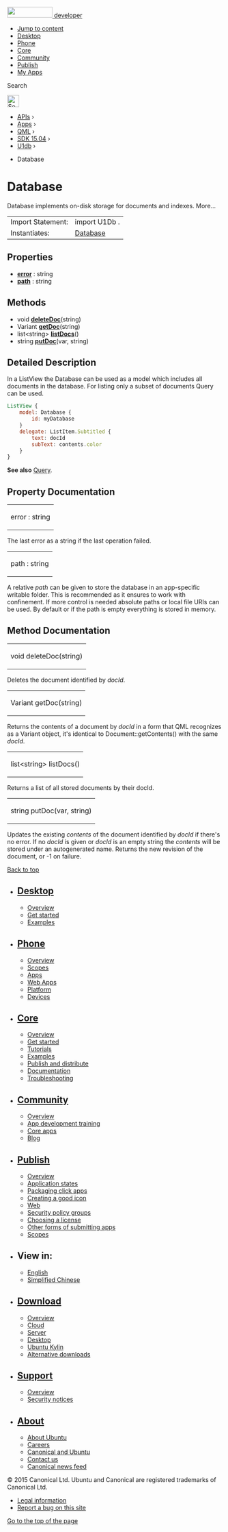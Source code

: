 <a href="https://developer.ubuntu.com/" class="logo-ubuntu"><img src="https://developer.ubuntu.com/assets/sites/ubuntu/latest/u/img/logos/logo-ubuntu-orange.svg" width="106" height="25" /> <span>developer</span></a>

-   [Jump to content](index.html#main-content)
-   [Desktop](https://developer.ubuntu.com/en/desktop/)
-   [Phone](https://developer.ubuntu.com/en/phone/)
-   [Core](https://developer.ubuntu.com/core)
-   [Community](https://developer.ubuntu.com/en/community/)
-   [Publish](https://developer.ubuntu.com/en/publish/)
-   [My Apps](https://myapps.developer.ubuntu.com/)

Search

<img src="https://developer.ubuntu.com/assets/sites/ubuntu/latest/u/img/search-white.svg" alt="Search" height="28" />

-   [APIs](../../../../index.html) ›
-   [Apps](../../../index.html) ›
-   [QML](../../index.html) ›
-   [SDK 15.04](../index.html) ›
-   [U1db](../U1db/index.html) ›

<!-- -->

-   Database

Database
========

<span class="subtitle"></span>
Database implements on-disk storage for documents and indexes. More...

|                   |                                                                                     |
|-------------------|-------------------------------------------------------------------------------------|
| Import Statement: | import U1Db .                                                                       |
| Instantiates:     | [](index.html)[Database](../../../../scopes/cpp/sdk-14.10/U1db.Database/index.html) |

<span id="properties"></span>
Properties
----------

-   ****[error](index.html#error-prop)**** : string
-   ****[path](index.html#path-prop)**** : string

<span id="methods"></span>
Methods
-------

-   void ****[deleteDoc](index.html#deleteDoc-method)****(string)
-   Variant ****[getDoc](index.html#getDoc-method)****(string)
-   list&lt;string&gt; ****[listDocs](index.html#listDocs-method)****()
-   string ****[putDoc](index.html#putDoc-method)****(var, string)

<span id="details"></span>
Detailed Description
--------------------

In a ListView the Database can be used as a model which includes all documents in the database. For listing only a subset of documents Query can be used.

``` qml
ListView {
    model: Database {
        id: myDatabase
    }
    delegate: ListItem.Subtitled {
        text: docId
        subText: contents.color
    }
}
```

**See also** [Query](../U1db.Query/index.html).

Property Documentation
----------------------

<table>
<colgroup>
<col width="100%" />
</colgroup>
<tbody>
<tr class="odd">
<td><p><span id="error-prop"></span><span class="name">error</span> : <span class="type">string</span></p></td>
</tr>
</tbody>
</table>

The last error as a string if the last operation failed.

<table>
<colgroup>
<col width="100%" />
</colgroup>
<tbody>
<tr class="odd">
<td><p><span id="path-prop"></span><span class="name">path</span> : <span class="type">string</span></p></td>
</tr>
</tbody>
</table>

A relative *path* can be given to store the database in an app-specific writable folder. This is recommended as it ensures to work with confinement. If more control is needed absolute paths or local file URIs can be used. By default or if the path is empty everything is stored in memory.

Method Documentation
--------------------

<table>
<colgroup>
<col width="100%" />
</colgroup>
<tbody>
<tr class="odd">
<td><p><span id="deleteDoc-method"></span><span class="type">void</span> <span class="name">deleteDoc</span>(<span class="type">string</span>)</p></td>
</tr>
</tbody>
</table>

Deletes the document identified by *docId*.

<table>
<colgroup>
<col width="100%" />
</colgroup>
<tbody>
<tr class="odd">
<td><p><span id="getDoc-method"></span><span class="type">Variant</span> <span class="name">getDoc</span>(<span class="type">string</span>)</p></td>
</tr>
</tbody>
</table>

Returns the contents of a document by *docId* in a form that QML recognizes as a Variant object, it's identical to Document::getContents() with the same *docId*.

<table>
<colgroup>
<col width="100%" />
</colgroup>
<tbody>
<tr class="odd">
<td><p><span id="listDocs-method"></span><span class="type">list</span>&lt;<span class="type">string</span>&gt; <span class="name">listDocs</span>()</p></td>
</tr>
</tbody>
</table>

Returns a list of all stored documents by their docId.

<table>
<colgroup>
<col width="100%" />
</colgroup>
<tbody>
<tr class="odd">
<td><p><span id="putDoc-method"></span><span class="type">string</span> <span class="name">putDoc</span>(<span class="type">var</span>, <span class="type">string</span>)</p></td>
</tr>
</tbody>
</table>

Updates the existing *contents* of the document identified by *docId* if there's no error. If no *docId* is given or *docId* is an empty string the *contents* will be stored under an autogenerated name. Returns the new revision of the document, or -1 on failure.

[Back to top](index.html#)

-   [Desktop](https://developer.ubuntu.com/en/desktop/)
    ---------------------------------------------------

    -   [Overview](https://developer.ubuntu.com/en/desktop/)
    -   [Get started](http://snapcraft.io/?utm_source=developer.ubuntu.com&utm_medium=devportal&utm_term=snaps%20snapcraft%20desktop&utm_content=menu&utm_campaign=duc_snappers)
    -   [Examples](https://github.com/ubuntu/snappy-playpen)

-   [Phone](https://developer.ubuntu.com/en/phone/)
    -----------------------------------------------

    -   [Overview](https://developer.ubuntu.com/en/phone/)
    -   [Scopes](https://developer.ubuntu.com/en/phone/scopes/)
    -   [Apps](https://developer.ubuntu.com/en/phone/apps/)
    -   [Web Apps](https://developer.ubuntu.com/en/phone/web/)
    -   [Platform](https://developer.ubuntu.com/en/phone/platform/)
    -   [Devices](https://developer.ubuntu.com/en/phone/devices/)

-   [Core](https://developer.ubuntu.com/core)
    -----------------------------------------

    -   [Overview](https://developer.ubuntu.com/core)
    -   [Get started](https://developer.ubuntu.com/core/get-started)
    -   [Tutorials](https://developer.ubuntu.com/core/tutorials)
    -   [Examples](https://developer.ubuntu.com/core/examples)
    -   [Publish and distribute](https://developer.ubuntu.com/core/publish-and-distribute)
    -   [Documentation](https://developer.ubuntu.com/core/documentation)
    -   [Troubleshooting](https://developer.ubuntu.com/core/troubleshooting)

-   [Community](https://developer.ubuntu.com/en/community/)
    -------------------------------------------------------

    -   [Overview](https://developer.ubuntu.com/en/community/)
    -   [App development training](https://developer.ubuntu.com/en/community/training/)
    -   [Core apps](https://developer.ubuntu.com/en/community/core-apps/)
    -   [Blog](https://developer.ubuntu.com/en/community/blog/)

-   [Publish](https://developer.ubuntu.com/en/publish/)
    ---------------------------------------------------

    -   [Overview](https://developer.ubuntu.com/en/publish/)
    -   [Application states](https://developer.ubuntu.com/en/publish/application-states/)
    -   [Packaging click apps](https://developer.ubuntu.com/en/publish/packaging-click-apps/)
    -   [Creating a good icon](https://developer.ubuntu.com/en/publish/creating-a-good-icon/)
    -   [Web](https://developer.ubuntu.com/en/publish/web/)
    -   [Security policy groups](https://developer.ubuntu.com/en/publish/security-policy-groups/)
    -   [Choosing a license](https://developer.ubuntu.com/en/publish/choosing-a-license/)
    -   [Other forms of submitting apps](https://developer.ubuntu.com/en/publish/other-forms-of-submitting-apps/)
    -   [Scopes](https://developer.ubuntu.com/en/publish/scopes/)

-   View in:
    --------

    -   [English](index.html "Change to language: English")
    -   [Simplified Chinese](index.html "Change to language: Simplified Chinese")

-   [Download](http://ubuntu.com/download/)
    ---------------------------------------

    -   [Overview](http://ubuntu.com/download)
    -   [Cloud](http://ubuntu.com/download/cloud)
    -   [Server](http://ubuntu.com/download/server)
    -   [Desktop](http://ubuntu.com/download/desktop)
    -   [Ubuntu Kylin](http://ubuntu.com/download/ubuntu-kylin)
    -   [Alternative downloads](http://ubuntu.com/download/alternative-downloads)

-   [Support](http://ubuntu.com/support/)
    -------------------------------------

    -   [Overview](http://ubuntu.com/support)
    -   [Security notices](http://www.ubuntu.com/usn/)

-   [About](http://ubuntu.com/about/)
    ---------------------------------

    -   [About Ubuntu](http://ubuntu.com/about/about-ubuntu)
    -   [Careers](http://www.canonical.com/careers)
    -   [Canonical and Ubuntu](http://ubuntu.com/about/canonical-and-ubuntu)
    -   [Contact us](http://ubuntu.com/about/contact-us)
    -   [Canonical news feed](http://insights.ubuntu.com/feed/)

© 2015 Canonical Ltd. Ubuntu and Canonical are registered trademarks of Canonical Ltd.

-   [Legal information](http://www.ubuntu.com/legal)
-   [Report a bug on this site](https://bugs.launchpad.net/developer-ubuntu-com/)

<span class="accessibility-aid">[Go to the top of the page](index.html#)</span>
